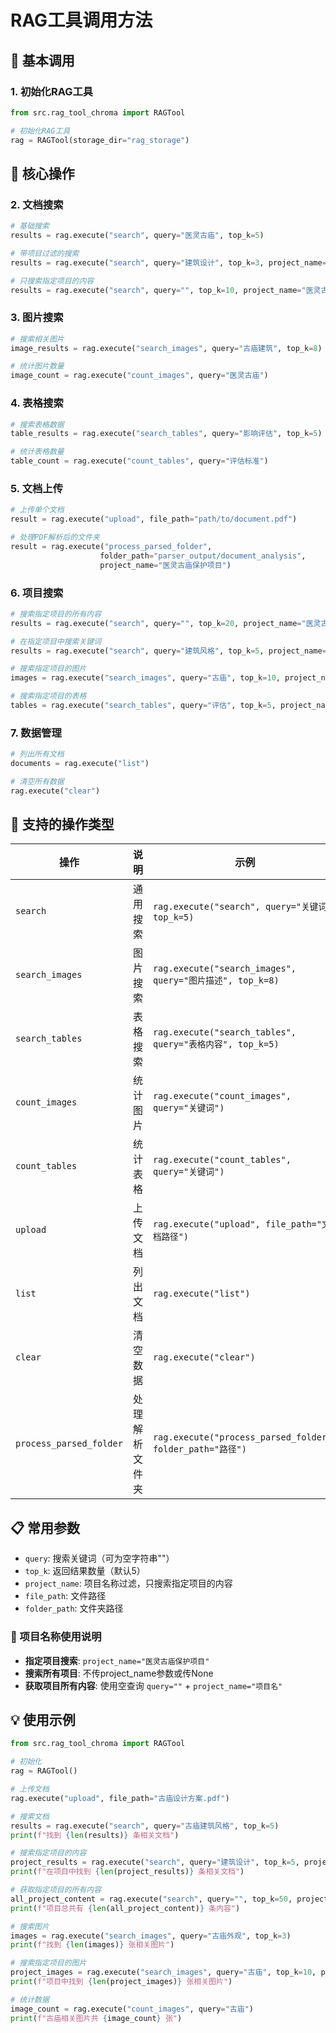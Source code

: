 # RAG工具调用方法

## 🚀 基本调用

### 1. 初始化RAG工具

```python
from src.rag_tool_chroma import RAGTool

# 初始化RAG工具
rag = RAGTool(storage_dir="rag_storage")
```

## 📖 核心操作

### 2. 文档搜索

```python
# 基础搜索
results = rag.execute("search", query="医灵古庙", top_k=5)

# 带项目过滤的搜索
results = rag.execute("search", query="建筑设计", top_k=3, project_name="可塞古庙项目")

# 只搜索指定项目的内容
results = rag.execute("search", query="", top_k=10, project_name="医灵古庙保护项目")
```

### 3. 图片搜索

```python
# 搜索相关图片
image_results = rag.execute("search_images", query="古庙建筑", top_k=8)

# 统计图片数量
image_count = rag.execute("count_images", query="医灵古庙")
```

### 4. 表格搜索

```python
# 搜索表格数据
table_results = rag.execute("search_tables", query="影响评估", top_k=5)

# 统计表格数量
table_count = rag.execute("count_tables", query="评估标准")
```

### 5. 文档上传

```python
# 上传单个文档
result = rag.execute("upload", file_path="path/to/document.pdf")

# 处理PDF解析后的文件夹
result = rag.execute("process_parsed_folder", 
                    folder_path="parser_output/document_analysis", 
                    project_name="医灵古庙保护项目")
```

### 6. 项目搜索

```python
# 搜索指定项目的所有内容
results = rag.execute("search", query="", top_k=20, project_name="医灵古庙保护项目")

# 在指定项目中搜索关键词
results = rag.execute("search", query="建筑风格", top_k=5, project_name="可塞古庙项目")

# 搜索指定项目的图片
images = rag.execute("search_images", query="古庙", top_k=10, project_name="医灵古庙保护项目")

# 搜索指定项目的表格
tables = rag.execute("search_tables", query="评估", top_k=5, project_name="可塞古庙项目")
```

### 7. 数据管理

```python
# 列出所有文档
documents = rag.execute("list")

# 清空所有数据
rag.execute("clear")
```

## 🎯 支持的操作类型

| 操作 | 说明 | 示例 |
|------|------|------|
| `search` | 通用搜索 | `rag.execute("search", query="关键词", top_k=5)` |
| `search_images` | 图片搜索 | `rag.execute("search_images", query="图片描述", top_k=8)` |
| `search_tables` | 表格搜索 | `rag.execute("search_tables", query="表格内容", top_k=5)` |
| `count_images` | 统计图片 | `rag.execute("count_images", query="关键词")` |
| `count_tables` | 统计表格 | `rag.execute("count_tables", query="关键词")` |
| `upload` | 上传文档 | `rag.execute("upload", file_path="文档路径")` |
| `list` | 列出文档 | `rag.execute("list")` |
| `clear` | 清空数据 | `rag.execute("clear")` |
| `process_parsed_folder` | 处理解析文件夹 | `rag.execute("process_parsed_folder", folder_path="路径")` |

## 📋 常用参数

- `query`: 搜索关键词（可为空字符串""）
- `top_k`: 返回结果数量（默认5）
- `project_name`: 项目名称过滤，只搜索指定项目的内容
- `file_path`: 文件路径
- `folder_path`: 文件夹路径

### 🎯 项目名称使用说明

- **指定项目搜索**: `project_name="医灵古庙保护项目"`
- **搜索所有项目**: 不传project_name参数或传None
- **获取项目所有内容**: 使用空查询 `query=""` + `project_name="项目名"`

## 💡 使用示例

```python
from src.rag_tool_chroma import RAGTool

# 初始化
rag = RAGTool()

# 上传文档
rag.execute("upload", file_path="古庙设计方案.pdf")

# 搜索文档
results = rag.execute("search", query="古庙建筑风格", top_k=5)
print(f"找到 {len(results)} 条相关文档")

# 搜索指定项目的内容
project_results = rag.execute("search", query="建筑设计", top_k=5, project_name="医灵古庙保护项目")
print(f"在项目中找到 {len(project_results)} 条相关文档")

# 获取指定项目的所有内容
all_project_content = rag.execute("search", query="", top_k=50, project_name="医灵古庙保护项目")
print(f"项目总共有 {len(all_project_content)} 条内容")

# 搜索图片
images = rag.execute("search_images", query="古庙外观", top_k=3)
print(f"找到 {len(images)} 张相关图片")

# 搜索指定项目的图片
project_images = rag.execute("search_images", query="古庙", top_k=10, project_name="医灵古庙保护项目")
print(f"项目中找到 {len(project_images)} 张相关图片")

# 统计数据
image_count = rag.execute("count_images", query="古庙")
print(f"古庙相关图片共 {image_count} 张")
``` 